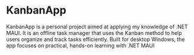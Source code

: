 # KanbanApp
KanbanApp is a personal project aimed at applying my knowledge of .NET MAUI. It is an offline task manager that uses the Kanban method to help users organize and track tasks efficiently. Built for desktop Windows, the app focuses on practical, hands-on learning with .NET MAUI
